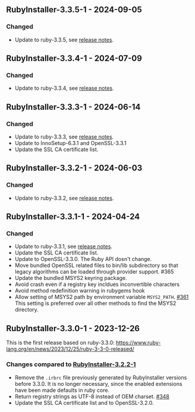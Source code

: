 ## RubyInstaller-3.3.5-1 - 2024-09-05

### Changed
- Update to ruby-3.3.5, see [release notes](https://www.ruby-lang.org/en/news/2024/09/03/3-3-5-released/).


## RubyInstaller-3.3.4-1 - 2024-07-09

### Changed
- Update to ruby-3.3.4, see [release notes](https://www.ruby-lang.org/en/news/2024/07/09/ruby-3-3-4-released/).


## RubyInstaller-3.3.3-1 - 2024-06-14

### Changed
- Update to ruby-3.3.3, see [release notes](https://www.ruby-lang.org/en/news/2024/06/12/ruby-3-3-3-released/).
- Update to InnoSetup-6.3.1 and OpenSSL-3.3.1
- Update the SSL CA certificate list.


## RubyInstaller-3.3.2-1 - 2024-06-03

### Changed
- Update to ruby-3.3.2, see [release notes](https://www.ruby-lang.org/en/news/2024/05/30/ruby-3-3-2-released/).


## RubyInstaller-3.3.1-1 - 2024-04-24

### Changed
- Update to ruby-3.3.1, see [release notes](https://www.ruby-lang.org/en/news/2024/04/23/ruby-3-3-1-released/).
- Update the SSL CA certificate list.
- Update to OpenSSL-3.3.0. The Ruby API dosn't change.
- Move bundled OpenSSL related files to bin/lib subdirectory so that legacy algorithms can be loaded through provider support. #365
- Update the bundled MSYS2 keyring package.
- Avoid crash even if a registry key incldues inconvertible characters
- Avoid method redefinition warning in rubygems hook
- Allow setting of MSYS2 path by environment variable `MSYS2_PATH`. [#361](https://github.com/oneclick/rubyinstaller2/issues/361)
  This setting is preferred over all other methods to find the MSYS2 directory.


## RubyInstaller-3.3.0-1 - 2023-12-26

This is the first release based on ruby-3.3.0: https://www.ruby-lang.org/en/news/2023/12/25/ruby-3-3-0-released/

### Changes compared to [RubyInstaller-3.2.2-1](CHANGELOG-3.2.md#rubyinstaller-322-1---2023-04-01)

- Remove the `.irbrc` file previously generated by RubyInstaller versions before 3.3.0.
  It is no longer necessary, since the enabled extensions have been made defaults in ruby core.
- Return registry strings as UTF-8 instead of OEM charset. [#348](https://github.com/oneclick/rubyinstaller2/issues/348)
- Update the SSL CA certificate list and to OpenSSL-3.2.0.

